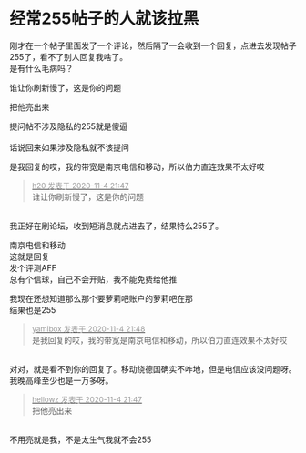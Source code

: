 # 经常255帖子的人就该拉黑


刚才在一个帖子里面发了一个评论，然后隔了一会收到一个回复，点进去发现帖子255了，看不了别人回复我啥了。<br />
是有什么毛病吗？<img id="aimg_CjoOt" onclick="zoom(this, this.src, 0, 0, 0)" class="zoom" src="https://cdn.jsdelivr.net/gh/hishis/forum-master/public/images/patch.gif" onmouseover="img_onmouseoverfunc(this)" onload="thumbImg(this)" border="0" alt="" />

谁让你刷新慢了，这是你的问题

把他亮出来<img src="static/image/smiley/default/lol.gif" smilieid="12" border="0" alt="" />

提问帖不涉及隐私的255就是傻逼<br />
<br />
话说回来如果涉及隐私就不该提问

是我回复的哎，我的带宽是南京电信和移动，所以伯力直连效果不太好哎

<div class="quote"><blockquote><font size="2"><a href="https://www.hostloc.com/forum.php?mod=redirect&amp;goto=findpost&amp;pid=9403773&amp;ptid=762518" target="_blank"><font color="#999999">h20 发表于 2020-11-4 21:47</font></a></font><br />
谁让你刷新慢了，这是你的问题</blockquote></div><br />
我正好在刷论坛，收到短消息就点进去了，结果特么255了。<img id="aimg_d1DLH" onclick="zoom(this, this.src, 0, 0, 0)" class="zoom" src="https://cdn.jsdelivr.net/gh/hishis/forum-master/public/images/patch.gif" onmouseover="img_onmouseoverfunc(this)" onload="thumbImg(this)" border="0" alt="" />

南京电信和移动<br />
这就是回复<br />
发个评测AFF<br />
总有个信球，自己不会开贴，我不能免费给他推

我现在还想知道那么那个要萝莉吧账户的萝莉吧在那<img src="static/image/smiley/default/lol.gif" smilieid="12" border="0" alt="" /><img src="static/image/smiley/default/victory.gif" smilieid="14" border="0" alt="" /><br />
结果也是255

<div class="quote"><blockquote><font size="2"><a href="https://www.hostloc.com/forum.php?mod=redirect&amp;goto=findpost&amp;pid=9403779&amp;ptid=762518" target="_blank"><font color="#999999">yamibox 发表于 2020-11-4 21:48</font></a></font><br />
是我回复的哎，我的带宽是南京电信和移动，所以伯力直连效果不太好哎</blockquote></div><br />
对对，就是看不到你的回复了。移动绕德国确实不咋地，但是电信应该没问题呀。我晚高峰至少也是一万多呀。<img id="aimg_DcpK2" onclick="zoom(this, this.src, 0, 0, 0)" class="zoom" src="https://cdn.jsdelivr.net/gh/hishis/forum-master/public/images/patch.gif" onmouseover="img_onmouseoverfunc(this)" onload="thumbImg(this)" border="0" alt="" />

<div class="quote"><blockquote><font size="2"><a href="https://www.hostloc.com/forum.php?mod=redirect&amp;goto=findpost&amp;pid=9403775&amp;ptid=762518" target="_blank"><font color="#999999">hellowz 发表于 2020-11-4 21:47</font></a></font><br />
把他亮出来</blockquote></div><br />
不用亮就是我，不是太生气我就不会255
